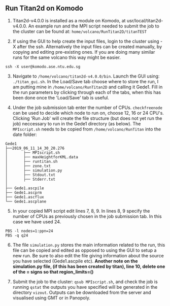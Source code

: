 ## Run Titan2d on Komodo


1. Titan2d-v4.0.0 is installed as a module on Komodo, at usr/local/titan2d-v4.0.0. An example run and the MPI script needed to submit the job to the cluster can be found at: `home/volcano/RunTitan2D/titanTEST`

2. If using the GUI to help create the input files, login to the cluster using -X after the ssh. Alternatively the input files can be created manually, by copying and editing pre-existing ones. If you are doing many similar runs for the same volcano this way might be easier.  

```
ssh -X user@komodo.ase.ntu.edu.sg
```
3. Navigate to `/home/volcano/titan2d-v4.0.0/bin`. Launch the GUI using: `./titan_gui.sh`. In the Load/Save tab choose where to store the run, I am putting mine in `/home/volcano/RunTitan2D` and calling it Gede1. Fill in the run parameters by clicking through each of the tabs, when this has been done once the 'Load/Save' tab is useful.

4. Under the job submission tab enter the number of CPUs. `checkfreenode` can be used to decide which node to run on, choose 12, 16 or 24 CPU's. Clicking 'Run Job' will create the file structure (but does not yet run the job) neccessary to run in the Gede1 directory (as below). The `MPIscript.sh` needs to be copied from `/home/volcano/RunTitan` into the date folder: 


```
Gede1
├──2019_06_11_14_30_20.276 
│		├── MPIscript.sh  				
│		├── maxHeightforKML.data
│		├── runtitan.sh 
│		├── zone.txt
│		├── simulation.py
│		├── Stdout.txt
│		├── Stderr.txt
│	
├── Gede1.ascpile   
├── Gede1.ascprm
├── Gede1.ascflux            
└── Gede1.ascplane
```
5. In your copied MPI script edit lines 7, 8, 9. In lines 8, 9 specify the number of CPUs as previously chosen in the job submission tab. In this case we have used 24.


```
PBS -l nodes=1:ppn=24
PBS -q q24
```

6. The file `simulation.py` stores the main information related to the run, this file can be copied and edited as opposed to using the GUI to setup a new run. Be sure to also edit the file giving information about the source you have selected (Gede1.ascpile etc). **Another note on the simulation.py file, (if this has been created by titan), line 10, delete one of the = signs so that region_limits=()**

7. Submit the job to the cluster:  `qsub MPIscript.sh`, and check the job is running `qstat` the outputs you have specified will be generated in the directory `vizout`. Outputs can be downloaded from the server and visualised using GMT or in Panopoly.

	
